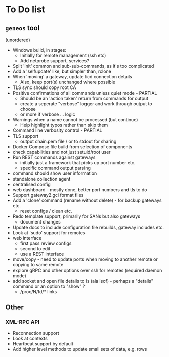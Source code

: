 # To Do list

## `geneos` tool

(unordered)

* Windows build, in stages:
  * Initially for remote management (ssh etc)
  * Add netprobe support, services?
* Split 'init' common and sub-sub-commands, as it's too complicated
* Add a 'selfupdate' like, but simpler than, rclone
* When 'moving' a gateway, update licd connection details
  * Also, keep port(s) unchanged where possible
* TLS sync should copy root CA
* Positive confirmations of all commands unless quiet mode - PARTIAL
  * Should be an 'action taken' return from commands for output
  * create a seperate "verbose" logger and work through output to choose
  * or more if verbose ... logic
* Warnings when a name cannot be processed (but continue)
  * Help highlight typos rather than skip them
* Command line verbosity control - PARTIAL
* TLS support
  * output chain.pem file / or to stdout for sharing
* Docker Compose file build from selection of components
* check capabilities and not just setuid/root user
* Run REST commands against gateways
  * initially just a framework that picks up port number etc.
  * specific command output parsing
* command should show user information
* standalone collection agent
* centralised config
* web dashboard - mostly done, better port numbers and tls to do
* Support gateway2.gci format files
* Add a 'clone' command (rename without delete) - for backup gateways etc.
  * reset configs / clean etc.
* Redo template support, primarily for SANs but also gateways
  * document changes
* Update docs to include configuration file rebuilds, gateway includes etc.
* Look at 'sudo' support for remotes
* web interface
  * first pass review configs
  * second to edit
  * use a REST interface
* move/copy - need to update ports when moving to another remote or copying to same remote
* explore gRPC and other options over ssh for remotes (required daemon mode)
* add socket and open file details to ls (ala lsof) - perhaps a "details" command or an option to "show" ?
  * /proc/N/fd/* links

## Other

### XML-RPC API

* Reconnection support
* Look at contexts
* Heartbeat support by default
* Add higher level methods to update small sets of data, e.g. rows
